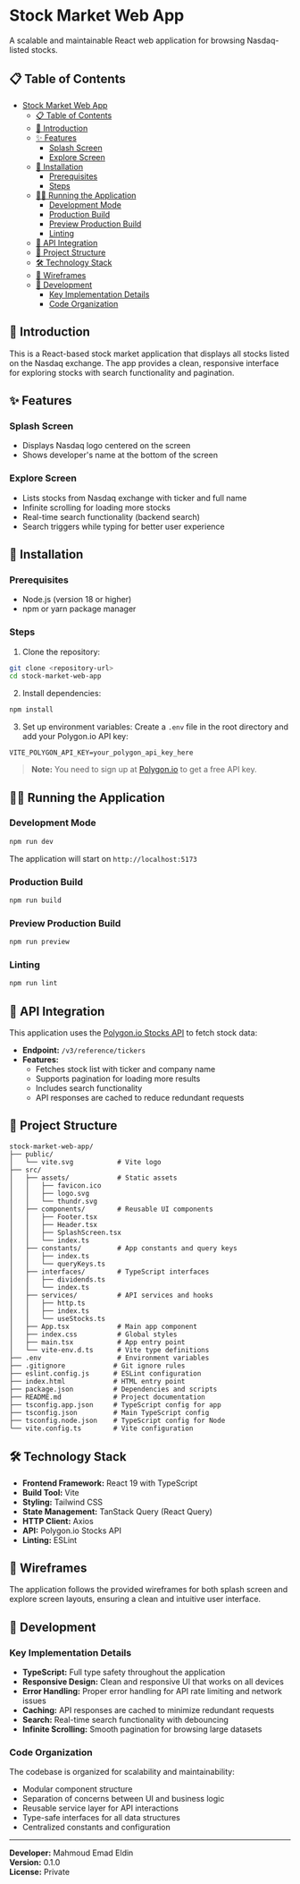 # Stock Market Web App

A scalable and maintainable React web application for browsing Nasdaq-listed stocks.

## 📋 Table of Contents

- [Stock Market Web App](#stock-market-web-app)
  - [📋 Table of Contents](#-table-of-contents)
  - [👋 Introduction](#-introduction)
  - [✨ Features](#-features)
    - [Splash Screen](#splash-screen)
    - [Explore Screen](#explore-screen)
  - [🚀 Installation](#-installation)
    - [Prerequisites](#prerequisites)
    - [Steps](#steps)
  - [🏃‍♂️ Running the Application](#️-running-the-application)
    - [Development Mode](#development-mode)
    - [Production Build](#production-build)
    - [Preview Production Build](#preview-production-build)
    - [Linting](#linting)
  - [📡 API Integration](#-api-integration)
  - [📁 Project Structure](#-project-structure)
  - [🛠 Technology Stack](#-technology-stack)
  - [🧸 Wireframes](#-wireframes)
  - [🔧 Development](#-development)
    - [Key Implementation Details](#key-implementation-details)
    - [Code Organization](#code-organization)

## 👋 Introduction

This is a React-based stock market application that displays all stocks listed on the Nasdaq exchange. The app provides a clean, responsive interface for exploring stocks with search functionality and pagination.

## ✨ Features

### Splash Screen
- Displays Nasdaq logo centered on the screen
- Shows developer's name at the bottom of the screen

### Explore Screen
- Lists stocks from Nasdaq exchange with ticker and full name
- Infinite scrolling for loading more stocks
- Real-time search functionality (backend search)
- Search triggers while typing for better user experience

## 🚀 Installation

### Prerequisites
- Node.js (version 18 or higher)
- npm or yarn package manager

### Steps

1. Clone the repository:
```bash
git clone <repository-url>
cd stock-market-web-app
```

2. Install dependencies:
```bash
npm install
```

3. Set up environment variables:
Create a `.env` file in the root directory and add your Polygon.io API key:
```env
VITE_POLYGON_API_KEY=your_polygon_api_key_here
```

> **Note:** You need to sign up at [Polygon.io](https://polygon.io/) to get a free API key.

## 🏃‍♂️ Running the Application

### Development Mode
```bash
npm run dev
```
The application will start on `http://localhost:5173`

### Production Build
```bash
npm run build
```

### Preview Production Build
```bash
npm run preview
```

### Linting
```bash
npm run lint
```

## 📡 API Integration

This application uses the [Polygon.io Stocks API](https://polygon.io/docs/stocks/get_v3_reference_tickers) to fetch stock data:

- **Endpoint:** `/v3/reference/tickers`
- **Features:** 
  - Fetches stock list with ticker and company name
  - Supports pagination for loading more results
  - Includes search functionality
  - API responses are cached to reduce redundant requests

## 📁 Project Structure

```
stock-market-web-app/
├── public/
│   └── vite.svg           # Vite logo
├── src/
│   ├── assets/            # Static assets
│   │   ├── favicon.ico
│   │   ├── logo.svg
│   │   └── thundr.svg
│   ├── components/        # Reusable UI components
│   │   ├── Footer.tsx
│   │   ├── Header.tsx
│   │   ├── SplashScreen.tsx
│   │   └── index.ts
│   ├── constants/         # App constants and query keys
│   │   ├── index.ts
│   │   └── queryKeys.ts
│   ├── interfaces/        # TypeScript interfaces
│   │   ├── dividends.ts
│   │   └── index.ts
│   ├── services/          # API services and hooks
│   │   ├── http.ts
│   │   ├── index.ts
│   │   └── useStocks.ts
│   ├── App.tsx            # Main app component
│   ├── index.css          # Global styles
│   ├── main.tsx           # App entry point
│   └── vite-env.d.ts      # Vite type definitions
├── .env                   # Environment variables
├── .gitignore            # Git ignore rules
├── eslint.config.js      # ESLint configuration
├── index.html            # HTML entry point
├── package.json          # Dependencies and scripts
├── README.md             # Project documentation
├── tsconfig.app.json     # TypeScript config for app
├── tsconfig.json         # Main TypeScript config
├── tsconfig.node.json    # TypeScript config for Node
└── vite.config.ts        # Vite configuration
```

## 🛠 Technology Stack

- **Frontend Framework:** React 19 with TypeScript
- **Build Tool:** Vite
- **Styling:** Tailwind CSS
- **State Management:** TanStack Query (React Query)
- **HTTP Client:** Axios
- **API:** Polygon.io Stocks API
- **Linting:** ESLint

## 🧸 Wireframes

The application follows the provided wireframes for both splash screen and explore screen layouts, ensuring a clean and intuitive user interface.

## 🔧 Development

### Key Implementation Details

- **TypeScript:** Full type safety throughout the application
- **Responsive Design:** Clean and responsive UI that works on all devices
- **Error Handling:** Proper error handling for API rate limiting and network issues
- **Caching:** API responses are cached to minimize redundant requests
- **Search:** Real-time search functionality with debouncing
- **Infinite Scrolling:** Smooth pagination for browsing large datasets

### Code Organization

The codebase is organized for scalability and maintainability:
- Modular component structure
- Separation of concerns between UI and business logic
- Reusable service layer for API interactions
- Type-safe interfaces for all data structures
- Centralized constants and configuration

---

**Developer:** Mahmoud Emad Eldin  
**Version:** 0.1.0  
**License:** Private